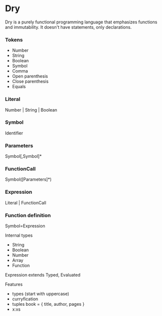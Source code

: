 # Dry
Dry is a purely functional programming language that emphasizes functions and immutability. It doesn't have statements, only declarations.

### Tokens
* Number
* String
* Boolean
* Symbol
* Comma
* Open parenthesis
* Close parenthesis
* Equals

### Literal
Number | String | Boolean

### Symbol
Identifier

### Parameters
Symbol[,Symbol]*

### FunctionCall
Symbol([Parameters]*)

### Expression
Literal | FunctionCall

### Function definition
Symbol=Expression

Internal types
* String
* Boolean
* Number
* Array
* Function

Expression extends Typed, Evaluated

Features
* types (start with uppercase)
* curryfication
* tuples book = { title, author, pages }
* x:xs